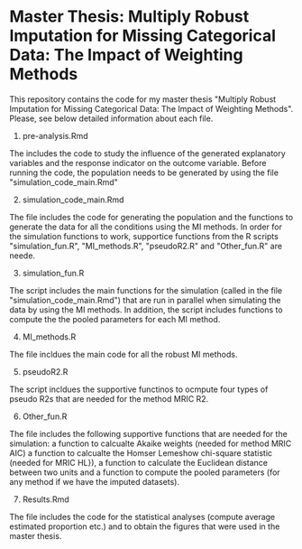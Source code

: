 # Master Thesis: Multiply Robust Imputation for Missing Categorical Data: The Impact of Weighting Methods

This repository contains the code for my master thesis "Multiply Robust Imputation for Missing Categorical Data: The Impact of Weighting Methods". Please, see below detailed information about each file.

1. pre-analysis.Rmd
   
The includes the code to study the influence of the generated explanatory variables and the response indicator on the outcome variable. Before running the code, the population needs to be generated by using the file "simulation_code_main.Rmd"

2. simulation_code_main.Rmd
   
The file includes the code for generating the population and the functions to generate the data for all the conditions using the MI methods. In order for the simulation functions to work, supportice functions from the R scripts "simulation_fun.R", "MI_methods.R", "pseudoR2.R" and "Other_fun.R" are neede.

3. simulation_fun.R
   
The script includes the main functions for the simulation (called in the file "simulation_code_main.Rmd") that are run in parallel when simulating the data by using the MI methods. In addition, the script includes functions to compute the the pooled parameters for each MI method.

4. MI_methods.R
   
The file incldues the main code for all the robust MI methods.

5. pseudoR2.R
   
The script incldues the supportive functinos to ocmpute four types of pseudo R2s that are needed for the method MRIC R2.

6. Other_fun.R
    
The file includes the following supportive functions that are needed for the simulation: a function to calcualte Akaike weights (needed for method MRIC AIC) a function to calcualte the Homser Lemeshow chi-square statistic (needed for MRIC HL}), a function to calculate the Euclidean distance between two units and a function to compute the pooled parameters (for any method if we have the imputed datasets).

7. Results.Rmd
    
The file includes the code for the statistical analyses (compute average estimated proportion etc.) and to obtain the figures that were used in the master thesis.
